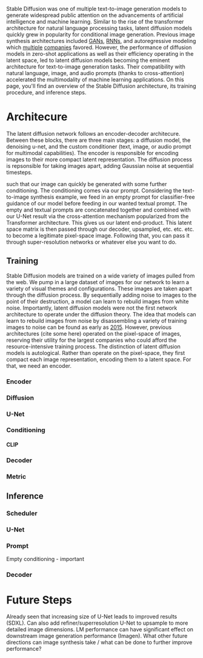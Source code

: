 Stable Diffusion was one of multiple text-to-image generation models to generate widespread public attention on the advancements of artificial intelligence and machine learning. Similar to the rise of the transformer architecture for natural language processing tasks, latent diffusion models quickly grew in popularity for conditional image generation. Previous image synthesis architectures included [GANs](https://arxiv.org/pdf/1605.05396.pdf), [RNNs](https://arxiv.org/pdf/1502.04623.pdf), and autoregressive modeling which [multiple](https://arxiv.org/pdf/2102.12092.pdf) [companies](https://arxiv.org/pdf/2206.10789.pdf) favored. However, the performance of diffusion models in zero-shot applications as well as their efficiency operating in the latent space, led to latent diffusion models becoming the eminent architecture for text-to-image generation tasks. Their compatibility with natural language, image, and audio prompts (thanks to cross-attention) accelerated the multimodality of machine learning applications. On this page, you'll find an overview of the Stable Diffusion architecture, its training procedure, and inference steps.

# Architecure

The latent diffusion network follows an encoder-decoder architecure. Between these blocks, there are three main stages: a diffusion model, the denoising u-net, and the custom conditioner (text, image, or audio prompt for multimodal capabilities). The encoder is responsible for encoding images to their more compact latent representation. The diffusion process is repsonsible for taking images apart, adding Gaussian noise at sequential timesteps. 

such that our image can quickly be generated with some further conditioning. The conditioning comes via our prompt. Considering the text-to-image synthesis example, we feed in an empty prompt for classifier-free guidance of our model before feeding in our wanted textual prompt. The empty and textual prompts are concatenated together and combined with our U-Net result via the cross-attention mechanism popularized from the Transformer architecture. This gives us our latent end-product. This latent space matrix is then passed through our decoder, upsampled, etc. etc. etc. to become a legitimate pixel-space image. Following that, you can pass it through super-resolution networks or whatever else you want to do.

## Training

Stable Diffusion models are trained on a wide variety of images pulled from the web. We pump in a large dataset of images for our network to learn a variety of visual themes and configurations. These images are taken apart through the diffusion process. By sequentially adding noise to images to the point of their destruction, a model can learn to rebuild images from white noise. Importantly, latent diffusion models were not the first network architecture to operate under the diffusion theory. The idea that models can learn to rebuild images from noise by disassembling a variety of training images to noise can be found as early as [2015](https://arxiv.org/pdf/1503.03585.pdf). However, previous architectures (cite some here) operated on the pixel-space of images, reserving their utility for the largest companies who could afford the resource-intensive training process. The distinction of latent diffusion models is autological. Rather than operate on the pixel-space, they first compact each image representation, encoding them to a latent space. For that, we need an encoder.

### Encoder

### Diffusion

### U-Net

### Conditioning

#### CLIP

### Decoder

### Metric

## Inference

### Scheduler

### U-Net

### Prompt

Empty conditioning - important

### Decoder

# Future Steps

Already seen that increasing size of U-Net leads to improved results (SDXL). Can also add refiner/superresolution U-Net to upsample to more detailed image dimensions. LM performance can have significant effect on downstream image generation performance (Imagen). What other future directions can image synthesis take / what can be done to further improve performance?
